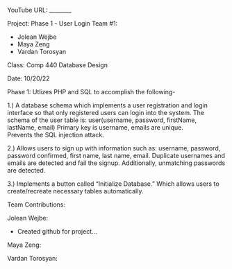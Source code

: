 YouTube URL: ________

Project: Phase 1 - User Login
Team #1: 
- Jolean Wejbe
- Maya Zeng
- Vardan Torosyan

Class: Comp 440 Database Design

Date: 10/20/22 

Phase 1: Utlizes PHP and SQL to accomplish the following- 

1.) A database schema which implements a user registration and login interface so that only registered users can login into the system. 
The schema of the user table is: 
user(username, password, firstName, lastName, email)
Primary key is username, emails are unique.  
Prevents the SQL injection attack. 

2.) Allows users to sign up with information such as: username, password, password confirmed, first name, last  name, email. Duplicate usernames and emails are detected and fail the signup. 
Additionally, unmatching passwords are detected.

3.) Implements a button called “Initialize Database.” Which allows users to create/recreate necessary tables automatically. 


Team Contributions: 

Jolean Wejbe: 
- Created github for project...  

Maya Zeng: 

Vardan Torosyan: 
